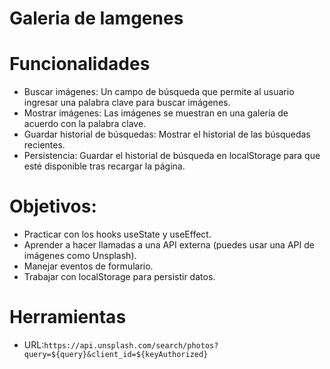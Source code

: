 # Galeria de Iamgenes

# Funcionalidades
- Buscar imágenes: Un campo de búsqueda que permite al usuario ingresar una palabra clave para buscar imágenes.
- Mostrar imágenes: Las imágenes se muestran en una galería de acuerdo con la palabra clave.
- Guardar historial de búsquedas: Mostrar el historial de las búsquedas recientes.
- Persistencia: Guardar el historial de búsqueda en localStorage para que esté disponible tras recargar la página.

# Objetivos:
- Practicar con los hooks useState y useEffect.
- Aprender a hacer llamadas a una API externa (puedes usar una API de imágenes como Unsplash).
- Manejar eventos de formulario.
- Trabajar con localStorage para persistir datos.

# Herramientas
- URL:`https://api.unsplash.com/search/photos?query=${query}&client_id=${keyAuthorized}`


